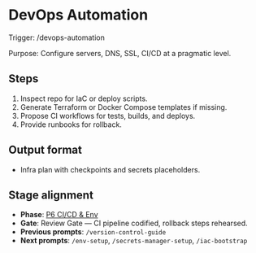# DevOps Automation

Trigger: /devops-automation

Purpose: Configure servers, DNS, SSL, CI/CD at a pragmatic level.

## Steps

1. Inspect repo for IaC or deploy scripts.
2. Generate Terraform or Docker Compose templates if missing.
3. Propose CI workflows for tests, builds, and deploys.
4. Provide runbooks for rollback.

## Output format

- Infra plan with checkpoints and secrets placeholders.

## Stage alignment

- **Phase**: [P6 CI/CD & Env](WORKFLOW.md#p6-cicd--env)
- **Gate**: Review Gate — CI pipeline codified, rollback steps rehearsed.
- **Previous prompts**: `/version-control-guide`
- **Next prompts**: `/env-setup`, `/secrets-manager-setup`, `/iac-bootstrap`
